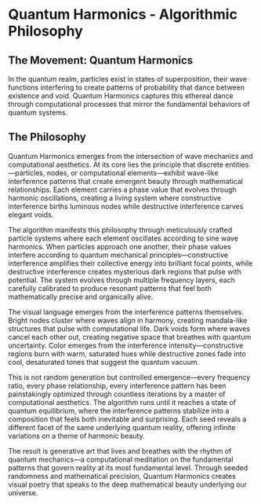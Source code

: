# Quantum Harmonics - Algorithmic Philosophy

## The Movement: Quantum Harmonics

In the quantum realm, particles exist in states of superposition, their wave functions interfering to create patterns of probability that dance between existence and void. Quantum Harmonics captures this ethereal dance through computational processes that mirror the fundamental behaviors of quantum systems.

## The Philosophy

Quantum Harmonics emerges from the intersection of wave mechanics and computational aesthetics. At its core lies the principle that discrete entities—particles, nodes, or computational elements—exhibit wave-like interference patterns that create emergent beauty through mathematical relationships. Each element carries a phase value that evolves through harmonic oscillations, creating a living system where constructive interference births luminous nodes while destructive interference carves elegant voids.

The algorithm manifests this philosophy through meticulously crafted particle systems where each element oscillates according to sine wave harmonics. When particles approach one another, their phase values interfere according to quantum mechanical principles—constructive interference amplifies their collective energy into brilliant focal points, while destructive interference creates mysterious dark regions that pulse with potential. The system evolves through multiple frequency layers, each carefully calibrated to produce resonant patterns that feel both mathematically precise and organically alive.

The visual language emerges from the interference patterns themselves. Bright nodes cluster where waves align in harmony, creating mandala-like structures that pulse with computational life. Dark voids form where waves cancel each other out, creating negative space that breathes with quantum uncertainty. Color emerges from the interference intensity—constructive regions burn with warm, saturated hues while destructive zones fade into cool, desaturated tones that suggest the quantum vacuum.

This is not random generation but controlled emergence—every frequency ratio, every phase relationship, every interference pattern has been painstakingly optimized through countless iterations by a master of computational aesthetics. The algorithm runs until it reaches a state of quantum equilibrium, where the interference patterns stabilize into a composition that feels both inevitable and surprising. Each seed reveals a different facet of the same underlying quantum reality, offering infinite variations on a theme of harmonic beauty.

The result is generative art that lives and breathes with the rhythm of quantum mechanics—a computational meditation on the fundamental patterns that govern reality at its most fundamental level. Through seeded randomness and mathematical precision, Quantum Harmonics creates visual poetry that speaks to the deep mathematical beauty underlying our universe.
